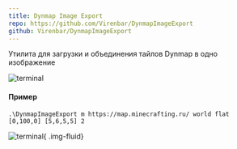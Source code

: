 ```yaml
---
title: Dynmap Image Export
repo: https://github.com/Virenbar/DynmapImageExport
github: Virenbar/DynmapImageExport
---
```

Утилита для загрузки и объединения тайлов Dynmap в одно изображение

![terminal](/images/dynmap-image-export/terminal.gif)

#### Пример

`.\DynmapImageExport m https://map.minecrafting.ru/ world flat [0,100,0] [5,6,5,5] 2`

![terminal](/images/dynmap-image-export/Minecrafting.ru-se_view.png){ .img-fluid}
